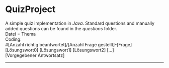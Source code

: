 # QuizProject
A simple quiz implementation in *Java*.
Standard questions and manually added questions can be found in the *questions* folder.<br>
Datei = Thema
<br>
Coding:
<br>
#[Anzahl richtig beantwortet]/[Anzahl Frage gestellt]-[Frage]<br>
[Lösungswort0] [Lösungswort1] [Lösungswort2] [...]<br>
[Vorgegebener Antwortsatz]<br>
<hr>
